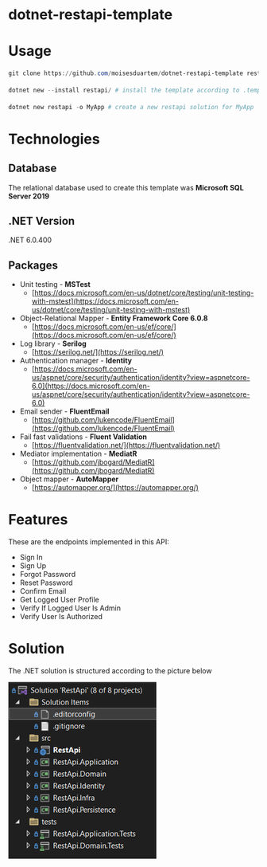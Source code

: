 # dotnet-restapi-template

# Usage

```powershell
git clone https://github.com/moisesduartem/dotnet-restapi-template restapi/

dotnet new --install restapi/ # install the template according to .template.config/template.json

dotnet new restapi -o MyApp # create a new restapi solution for MyApp
```

# Technologies

## Database

The relational database used to create this template was **Microsoft SQL Server 2019**

## .NET Version

.NET 6.0.400

## Packages

- Unit testing - **MSTest**
    - [https://docs.microsoft.com/en-us/dotnet/core/testing/unit-testing-with-mstest](https://docs.microsoft.com/en-us/dotnet/core/testing/unit-testing-with-mstest)
- Object-Relational Mapper - **Entity Framework Core 6.0.8**
    - [https://docs.microsoft.com/en-us/ef/core/](https://docs.microsoft.com/en-us/ef/core/)
- Log library - **Serilog**
    - [https://serilog.net/](https://serilog.net/)
- Authentication manager - **Identity**
    - [https://docs.microsoft.com/en-us/aspnet/core/security/authentication/identity?view=aspnetcore-6.0](https://docs.microsoft.com/en-us/aspnet/core/security/authentication/identity?view=aspnetcore-6.0)
- Email sender - **FluentEmail**
    - [https://github.com/lukencode/FluentEmail](https://github.com/lukencode/FluentEmail)
- Fail fast validations - **Fluent Validation**
    - [https://fluentvalidation.net/](https://fluentvalidation.net/)
- Mediator implementation - **MediatR**
    - [https://github.com/jbogard/MediatR](https://github.com/jbogard/MediatR)
- Object mapper - **AutoMapper**
    - [https://automapper.org/](https://automapper.org/)

# Features

These are the endpoints implemented in this API:

- Sign In
- Sign Up
- Forgot Password
- Reset Password
- Confirm Email
- Get Logged User Profile
- Verify If Logged User Is Admin
- Verify User Is Authorized

# Solution

The .NET solution is structured according to the picture below

![Solution Structure](docs/solution_structure.png)